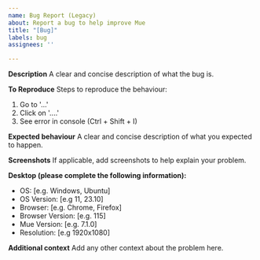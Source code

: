 ```yaml
---
name: Bug Report (Legacy)
about: Report a bug to help improve Mue
title: "[Bug]"
labels: bug
assignees: ''

---
```


**Description**
A clear and concise description of what the bug is.

**To Reproduce**
Steps to reproduce the behaviour:
1. Go to '...'
2. Click on '....'
3. See error in console (Ctrl + Shift + I)

**Expected behaviour**
A clear and concise description of what you expected to happen.

**Screenshots**
If applicable, add screenshots to help explain your problem.

**Desktop (please complete the following information):**
 - OS: [e.g. Windows, Ubuntu]
 - OS Version: [e.g 11, 23.10]
 - Browser: [e.g. Chrome, Firefox]
 - Browser Version: [e.g. 115]
 - Mue Version: [e.g. 7.1.0]
 - Resolution: [e.g 1920x1080]

**Additional context**
Add any other context about the problem here.
